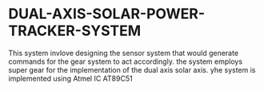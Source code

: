 # DUAL-AXIS-SOLAR-POWER-TRACKER-SYSTEM
This system invlove designing the sensor system that would generate commands for the gear system to act accordingly. the system employs super gear for the implementation of the dual axis solar axis. yhe system is implemented using Atmel IC AT89C51
